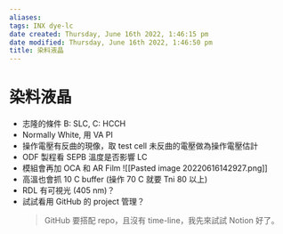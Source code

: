 ```yaml
---
aliases: 
tags: INX dye-lc
date created: Thursday, June 16th 2022, 1:46:15 pm
date modified: Thursday, June 16th 2022, 1:46:50 pm
title: 染料液晶
---
```


# 染料液晶

- 志隆的條件 B: SLC, C: HCCH
- Normally White, 用 VA PI
- 操作電壓有反曲的現像，取 test cell 未反曲的電壓做為操作電壓估計
- ODF 製程看 SEPB 溫度是否影響 LC
- 模組會再加 OCA 和 AR Film
![[Pasted image 20220616142927.png]]
 - 高溫也會抓 10 C buffer (操作 70 C 就要 Tni 80 以上)
 - RDL 有可視光 (405 nm)？
 - 試試看用 GitHub 的 project 管理？
	 > GitHub 要搭配 repo，且沒有 time-line，我先來試試 Notion 好了。

